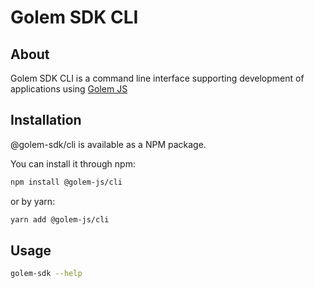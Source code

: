 # Golem SDK CLI

## About

Golem SDK CLI is a command line interface supporting development of applications using [Golem JS](https://github.com/golemfactory/golem-js)

## Installation

@golem-sdk/cli is available as a NPM package.

You can install it through npm:

```bash
npm install @golem-js/cli
```

or by yarn:

```bash
yarn add @golem-js/cli
```

## Usage

```bash
golem-sdk --help
```
